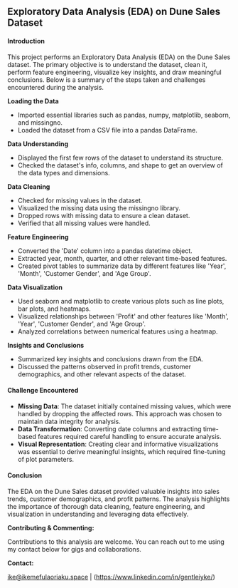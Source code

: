 ## Exploratory Data Analysis (EDA) on Dune Sales Dataset

#### Introduction
This project performs an Exploratory Data Analysis (EDA) on the Dune Sales dataset. The primary objective is to understand the dataset, clean it, perform feature engineering, visualize key insights, and draw meaningful conclusions. Below is a summary of the steps taken and challenges encountered during the analysis.

**Loading the Data**
   - Imported essential libraries such as pandas, numpy, matplotlib, seaborn, and missingno.
   - Loaded the dataset from a CSV file into a pandas DataFrame.

**Data Understanding**
   - Displayed the first few rows of the dataset to understand its structure.
   - Checked the dataset's info, columns, and shape to get an overview of the data types and dimensions.

**Data Cleaning**
   - Checked for missing values in the dataset.
   - Visualized the missing data using the missingno library.
   - Dropped rows with missing data to ensure a clean dataset.
   - Verified that all missing values were handled.

**Feature Engineering**
   - Converted the 'Date' column into a pandas datetime object.
   - Extracted year, month, quarter, and other relevant time-based features.
   - Created pivot tables to summarize data by different features like 'Year', 'Month', 'Customer Gender', and 'Age Group'.

**Data Visualization**
   - Used seaborn and matplotlib to create various plots such as line plots, bar plots, and heatmaps.
   - Visualized relationships between 'Profit' and other features like 'Month', 'Year', 'Customer Gender', and 'Age Group'.
   - Analyzed correlations between numerical features using a heatmap.

**Insights and Conclusions**
   - Summarized key insights and conclusions drawn from the EDA.
   - Discussed the patterns observed in profit trends, customer demographics, and other relevant aspects of the dataset.

#### Challenge Encountered
- **Missing Data**: The dataset initially contained missing values, which were handled by dropping the affected rows. This approach was chosen to maintain data integrity for analysis.
- **Data Transformation**: Converting date columns and extracting time-based features required careful handling to ensure accurate analysis.
- **Visual Representation**: Creating clear and informative visualizations was essential to derive meaningful insights, which required fine-tuning of plot parameters.

#### Conclusion
The EDA on the Dune Sales dataset provided valuable insights into sales trends, customer demographics, and profit patterns. The analysis highlights the importance of thorough data cleaning, feature engineering, and visualization in understanding and leveraging data effectively.

**Contributing & Commenting:**

Contributions to this analysis are welcome. You can reach out to me using my contact below for gigs and collaborations.

**Contact:**

ike@ikemefulaoriaku.space | (https://www.linkedin.com/in/gentleiyke/)
